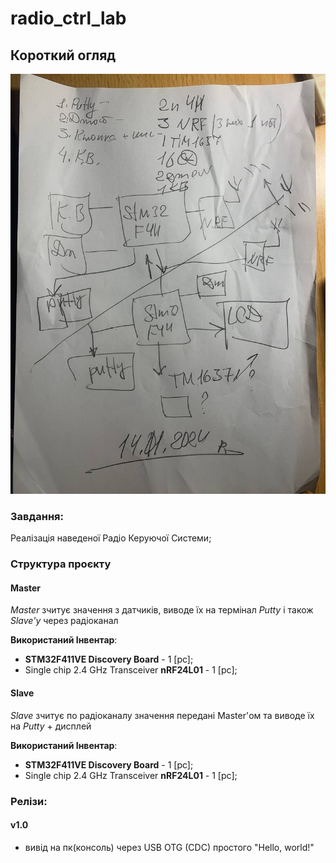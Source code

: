 # radio_ctrl_lab
## Короткий огляд
![task](task.jpg)  

### Завдання: 
Реалізація наведеної Радіо Керуючої Системи;

### Структура проєкту

#### Master  

*Master* зчитує значення з датчиків, виводе їх на термінал *Putty* і також *Slave'у* через радіоканал  

**Використаний Інвентар**:  
  - **STM32F411VE Discovery Board** - 1 [pc];
  - Single chip 2.4 GHz Transceiver **nRF24L01** - 1 [pc];  

#### Slave  

*Slave* зчитує по радіоканалу значення передані Master'ом та виводе їх на *Putty* + дисплей

**Використаний Інвентар**:  
  - **STM32F411VE Discovery Board** - 1 [pc];
  - Single chip 2.4 GHz Transceiver **nRF24L01** - 1 [pc];  

### Релізи:

#### v1.0
  - вивід на пк(консоль) через USB OTG (CDC) простого "Hello, world!"